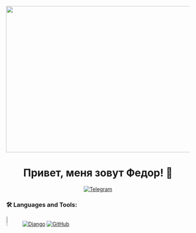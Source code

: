 
<div id="header" align="center">
  <img src="https://media.giphy.com/media/1GEATImIxEXVR79Dhk/giphy.gif" width="1500" height="400" />
</div>

<div align="center">
    <h1>Привет, меня зовут Федор! 👋</h1>
</div>


<div align="center">
    <a href="https://t.me/Fedor_Sannikov"><img src="https://camo.githubusercontent.com/76681dff3156833c2dcebd962f9879b9f4bd68b2394f2754d08526321c9ab3f6/68747470733a2f2f696d672e736869656c64732e696f2f62616467652f2d54656c656772616d2d3237413745373f7374796c653d666f722d7468652d6261646765266c6f676f3d74656c656772616d" alt="Telegram" style="max-width: 100%;"></a>
</div>



<div style="text-align: left">
    <h3> 🛠️ Languages and Tools: </h3>
</div>
<a target="_blank" rel="noopener noreferrer nofollow" href="https://www.python.org/"><img src="https://www.python.org/static/community_logos/python-logo-master-v3-TM.png" alt="Python" width="8.1%"></a>
<a target="_blank" rel="noopener noreferrer nofollow" href="https://www.djangoproject.com/"><img src="https://img.shields.io/badge/django-092E20?style=for-the-badge&logo=django&logoColor=white" alt="Django"></a>
<a target="_blank" rel="noopener noreferrer nofollow" href="https://github.com/"><img src="https://img.shields.io/badge/github-%23121011.svg?style=for-the-badge&logo=github&logoColor=white" alt="GitHub"></a>
